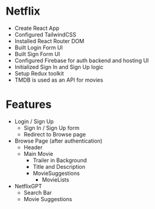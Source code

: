 # Netflix

- Create React App
- Configured TailwindCSS
- Installed React Router DOM
- Built Login Form UI
- Built Sign Form UI
- Configured Firebase for auth backend and hosting UI
- Initialized Sign In and Sign Up logic
- Setup Redux toolkit
- TMDB is used as an API for movies

# Features

- Login / Sign Up
  - Sign In / Sign Up form
  - Redirect to Browse page
- Browse Page (after authentication)
  - Header
  - Main Movie
    - Trailer in Background
    - Title and Description
    - MovieSuggestions
      - MovieLists
- NetflixGPT
  - Search Bar
  - Movie Suggestions
